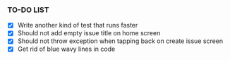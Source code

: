 ### TO-DO LIST

- [x] Write another kind of test that runs faster
- [x] Should not add empty issue title on home screen
- [x] Should not throw exception when tapping back on create issue screen
- [x] Get rid of blue wavy lines in code
